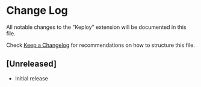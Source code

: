 # Change Log

All notable changes to the "Keploy" extension will be documented in this file.

Check [Keep a Changelog](http://keepachangelog.com/) for recommendations on how to structure this file.

## [Unreleased]

- Initial release